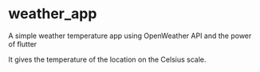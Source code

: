 # weather_app

A simple weather temperature app using OpenWeather API and the power of flutter

It gives the temperature of the location on the Celsius scale.
